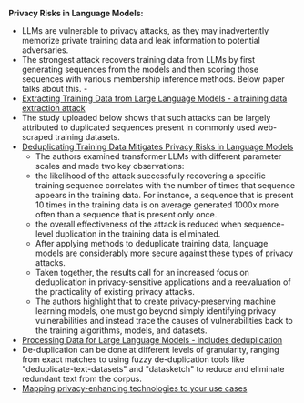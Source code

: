 
<b>Privacy Risks in Language Models:</b>
- LLMs are vulnerable to privacy attacks, as they may inadvertently memorize private training data and leak information to potential adversaries.
- The strongest attack recovers training data from LLMs by first generating sequences from the models and then scoring those sequences with various membership inference methods. Below paper talks about this.      - 
- [Extracting Training Data from Large Language Models - a training data extraction attack](https://www.usenix.org/system/files/sec21-carlini-extracting.pdf)
- The study uploaded below shows that such attacks can be largely attributed to duplicated sequences present in commonly used web-scraped training datasets.
- [Deduplicating Training Data Mitigates Privacy Risks in Language Models](https://proceedings.mlr.press/v162/kandpal22a.html)
  - The authors examined transformer LLMs with different parameter scales and made two key observations:
  - the likelihood of the attack successfully recovering a specific training sequence correlates with the number of times that sequence appears in the training data. For instance, a sequence that is present 10 times in the training data is on average generated 1000x more often than a sequence that is present only once.
  - the overall effectiveness of the attack is reduced when sequence-level duplication in the training data is eliminated.
  - After applying methods to deduplicate training data, language models are considerably more secure against these types of privacy attacks.
  - Taken together, the results call for an increased focus on deduplication in privacy-sensitive applications and a reevaluation of the practicality of existing privacy attacks.
  - The authors highlight that to create privacy-preserving machine learning models, one must go beyond simply identifying privacy vulnerabilities and instead trace the causes of vulnerabilities back to the training algorithms, models, and datasets.
- [Processing Data for Large Language Models - includes deduplication](https://wandb.ai/wandb_gen/llm-data-processing/reports/Processing-Data-for-Large-Language-Models--VmlldzozMDg4MTM2)
- De-duplication can be done at different levels of granularity, ranging from exact matches to using fuzzy de-duplication tools like "deduplicate-text-datasets" and "datasketch" to reduce and eliminate redundant text from the corpus.
- [Mapping privacy-enhancing technologies to your use cases](https://www.tmlt.io/resources/mapping-privacy-enhancing-technologies-to-your-use-cases)

